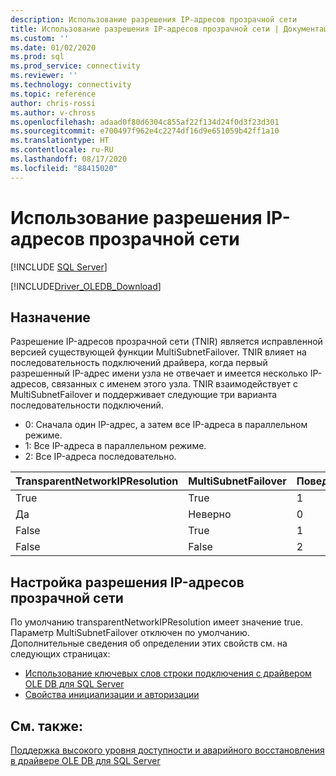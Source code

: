 ```yaml
---
description: Использование разрешения IP-адресов прозрачной сети
title: Использование разрешения IP-адресов прозрачной сети | Документация Майкрософт
ms.custom: ''
ms.date: 01/02/2020
ms.prod: sql
ms.prod_service: connectivity
ms.reviewer: ''
ms.technology: connectivity
ms.topic: reference
author: chris-rossi
ms.author: v-chross
ms.openlocfilehash: adaad0f80d6304c855af22f134d24f0d3f23d301
ms.sourcegitcommit: e700497f962e4c2274df16d9e651059b42ff1a10
ms.translationtype: HT
ms.contentlocale: ru-RU
ms.lasthandoff: 08/17/2020
ms.locfileid: "88415020"
---
```

# <a name="using-transparent-network-ip-resolution"></a>Использование разрешения IP-адресов прозрачной сети
[!INCLUDE [SQL Server](../../../includes/applies-to-version/sql-asdb-asdbmi-asa-pdw.md)]

[!INCLUDE[Driver_OLEDB_Download](../../../includes/driver_oledb_download.md)]

## <a name="purpose"></a>Назначение
Разрешение IP-адресов прозрачной сети (TNIR) является исправленной версией существующей функции MultiSubnetFailover. TNIR влияет на последовательность подключений драйвера, когда первый разрешенный IP-адрес имени узла не отвечает и имеется несколько IP-адресов, связанных с именем этого узла. TNIR взаимодействует с MultiSubnetFailover и поддерживает следующие три варианта последовательности подключений.<br />
* 0: Сначала один IP-адрес, а затем все IP-адреса в параллельном режиме.
* 1: Все IP-адреса в параллельном режиме.
* 2: Все IP-адреса последовательно.

|TransparentNetworkIPResolution|MultiSubnetFailover|Поведение|
|--------|--------|--------|
|True|True|1|
|Да|Неверно|0|
|False|True|1|
|False|False|2|

## <a name="setting-transparent-network-ip-resolution"></a>Настройка разрешения IP-адресов прозрачной сети
По умолчанию transparentNetworkIPResolution имеет значение true. Параметр MultiSubnetFailover отключен по умолчанию. Дополнительные сведения об определении этих свойств см. на следующих страницах: 
- [Использование ключевых слов строки подключения с драйвером OLE DB для SQL Server](..\applications\using-connection-string-keywords-with-oledb-driver-for-sql-server.md)
- [Свойства инициализации и авторизации](..\ole-db-data-source-objects\initialization-and-authorization-properties.md)

## <a name="see-also"></a>См. также: 
[Поддержка высокого уровня доступности и аварийного восстановления в драйвере OLE DB для SQL Server](./oledb-driver-for-sql-server-support-for-high-availability-disaster-recovery.md)
